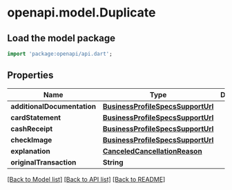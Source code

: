 # openapi.model.Duplicate

## Load the model package
```dart
import 'package:openapi/api.dart';
```

## Properties
Name | Type | Description | Notes
------------ | ------------- | ------------- | -------------
**additionalDocumentation** | [**BusinessProfileSpecsSupportUrl**](BusinessProfileSpecsSupportUrl.md) |  | [optional] 
**cardStatement** | [**BusinessProfileSpecsSupportUrl**](BusinessProfileSpecsSupportUrl.md) |  | [optional] 
**cashReceipt** | [**BusinessProfileSpecsSupportUrl**](BusinessProfileSpecsSupportUrl.md) |  | [optional] 
**checkImage** | [**BusinessProfileSpecsSupportUrl**](BusinessProfileSpecsSupportUrl.md) |  | [optional] 
**explanation** | [**CanceledCancellationReason**](CanceledCancellationReason.md) |  | [optional] 
**originalTransaction** | **String** |  | [optional] 

[[Back to Model list]](../README.md#documentation-for-models) [[Back to API list]](../README.md#documentation-for-api-endpoints) [[Back to README]](../README.md)


